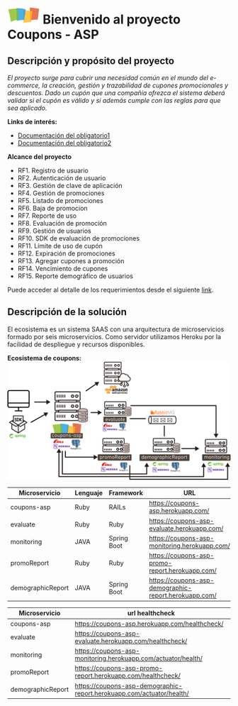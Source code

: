# ![logo](https://github.com/gvieiracurti/README/blob/master/coupons_small.png)  Bienvenido al proyecto Coupons - ASP

## Descripción y propósito del proyecto
*El proyecto surge para cubrir una necesidad común en el mundo del e-commerce, la creación, gestión y trazabilidad de cupones promocionales y descuentos. Dado un cupón que una compañía ofrezca el sistema deberá validar si el cupón es válido y si además cumple con las reglas para que sea aplicado.*

**Links de interés:**

* [Documentación del obligatorio1](https://docs.google.com/document/d/1cOuDXMSelOtryqN_ztV806ykPzcvW1ZFUhwiZdp29BQ/edit?usp=sharing "Documentación del obligatorio1")
* [Documentación del obligatorio2](https://docs.google.com/document/d/1NAoL-jdZOyfdDXSeSk9_S28GBZaZC5McI7oPo-OSoPk/edit?usp=sharing "Documentación del obligatorio2")

**Alcance del proyecto**
* RF1. Registro de usuario
* RF2. Autenticación de usuario
* RF3. Gestión de clave de aplicación
* RF4. Gestión de promociones
* RF5. Listado de promociones
* RF6. Baja de promocion
* RF7. Reporte de uso
* RF8. Evaluación de promoción
* RF9. Gestión de usuarios
* RF10. SDK de evaluación de promociones
* RF11. Límite de uso de cupón
* RF12. Expiración de promociones
* RF13. Agregar cupones a promoción
* RF14. Vencimiento de cupones
* RF15. Reporte demográfico de usuarios

Puede acceder al detalle de los requerimientos desde el siguiente [link](https://docs.google.com/document/d/1NAoL-jdZOyfdDXSeSk9_S28GBZaZC5McI7oPo-OSoPk/edit?usp=sharing "Letra de segundo obligatorio").

## Descripción de la solución

El ecosistema es un sistema SAAS con una arquitectura de microservicios formado por seis microservicios. Como servidor utilizamos Heroku por la facilidad de despliegue y recursos disponibles. 

**Ecosistema de coupons:**
![ecosistema](https://github.com/gvieiracurti/README/blob/master/coupons-asp.png)


| Microservicio | Lenguaje | Framework | URL
| --- | --- | --- | --- |
| coupons-asp | Ruby | RAILs | https://coupons-asp.herokuapp.com/ |
| evaluate | Ruby | Ruby | https://coupons-asp-evaluate.herokuapp.com/ |
| monitoring | JAVA | Spring Boot | https://coupons-asp-monitoring.herokuapp.com/ |
| promoReport | Ruby | Ruby | https://coupons-asp-promo-report.herokuapp.com/ |
| demographicReport | JAVA | Spring Boot | https://coupons-asp-demographic-report.herokuapp.com/ |

| Microservicio | url healthcheck |
| --- | --- | 
| coupons-asp | https://coupons-asp.herokuapp.com/healthcheck/ |
| evaluate | https://coupons-asp-evaluate.herokuapp.com/healthcheck/ |
| monitoring | https://coupons-asp-monitoring.herokuapp.com/actuator/health/ |
| promoReport | https://coupons-asp-promo-report.herokuapp.com/healthcheck/ |
| demographicReport | https://coupons-asp-demographic-report.herokuapp.com/actuator/health/ |
